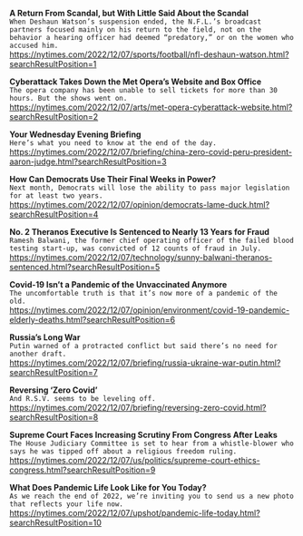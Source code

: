 **A Return From Scandal, but With Little Said About the Scandal**\
`When Deshaun Watson’s suspension ended, the N.F.L.’s broadcast partners focused mainly on his return to the field, not on the behavior a hearing officer had deemed “predatory,” or on the women who accused him.`\
https://nytimes.com/2022/12/07/sports/football/nfl-deshaun-watson.html?searchResultPosition=1

**Cyberattack Takes Down the Met Opera’s Website and Box Office**\
`The opera company has been unable to sell tickets for more than 30 hours. But the shows went on.`\
https://nytimes.com/2022/12/07/arts/met-opera-cyberattack-website.html?searchResultPosition=2

**Your Wednesday Evening Briefing**\
`Here’s what you need to know at the end of the day.`\
https://nytimes.com/2022/12/07/briefing/china-zero-covid-peru-president-aaron-judge.html?searchResultPosition=3

**How Can Democrats Use Their Final Weeks in Power?**\
`Next month, Democrats will lose the ability to pass major legislation for at least two years. `\
https://nytimes.com/2022/12/07/opinion/democrats-lame-duck.html?searchResultPosition=4

**No. 2 Theranos Executive Is Sentenced to Nearly 13 Years for Fraud**\
`Ramesh Balwani, the former chief operating officer of the failed blood testing start-up, was convicted of 12 counts of fraud in July.`\
https://nytimes.com/2022/12/07/technology/sunny-balwani-theranos-sentenced.html?searchResultPosition=5

**Covid-19 Isn’t a Pandemic of the Unvaccinated Anymore**\
`The uncomfortable truth is that it’s now more of a pandemic of the old.`\
https://nytimes.com/2022/12/07/opinion/environment/covid-19-pandemic-elderly-deaths.html?searchResultPosition=6

**Russia’s Long War**\
`Putin warned of a protracted conflict but said there’s no need for another draft.`\
https://nytimes.com/2022/12/07/briefing/russia-ukraine-war-putin.html?searchResultPosition=7

**Reversing ‘Zero Covid’**\
`And R.S.V. seems to be leveling off.`\
https://nytimes.com/2022/12/07/briefing/reversing-zero-covid.html?searchResultPosition=8

**Supreme Court Faces Increasing Scrutiny From Congress After Leaks**\
`The House Judiciary Committee is set to hear from a whistle-blower who says he was tipped off about a religious freedom ruling.`\
https://nytimes.com/2022/12/07/us/politics/supreme-court-ethics-congress.html?searchResultPosition=9

**What Does Pandemic Life Look Like for You Today?**\
`As we reach the end of 2022, we’re inviting you to send us a new photo that reflects your life now.`\
https://nytimes.com/2022/12/07/upshot/pandemic-life-today.html?searchResultPosition=10

